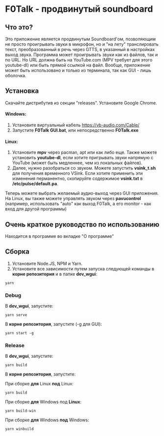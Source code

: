 # F0Talk - продвинутый soundboard
## Что это?
Это приложение является продвинутым Soundboard\'ом, позволяющим не просто проигрывать звуки в микрофон, но и "на лету" транслировать текст, преобразованный в речь через GTTS, в указанный в настройках выход звука. Программа может проигрывать звуки как из файлов, так и по URL. Но URL должна быть на YouTube.com (MPV требует для этого youtube-dl) или быть прямой ссылкой на файл. Вообще, приложение может быть использовано и только из терминала, так как GUI - лишь оболочка.

## Установка
Скачайте дистрибутив из секции "releases". Установите Google Chrome.

#### Windows:
1. Установите виртуальный кабель https://vb-audio.com/Cable/ 
2. Запустите **F0Talk GUI.bat**, или непосредственно **F0Talk.exe**

#### Linux: 
1. Установите **mpv** через pacman, apt или как либо еще. Также можете установить **youtube-dl**, если хотите пригрывать звуки напрямую с YouTube (может быть медленнее, чем из локальных файлов).
2. Далее, нужно разобраться со звуком. Можете запустить **vsink_t.sh** для получения временного VSink. Если хотите применить эти изменения перманентно, скопируйте содержимое **vsink.txt** в **/etc/pulse/default.pa**.

Теперь можете выбрать желаемый аудио-выход через GUI приложения. На Linux, вы также можете управлять звуком через **pavucontrol** (например, использовать "auto" как выход F0Talk, а его monitor - как вход для другой программы)

## Очень краткое руководство по использованию
Находится в программе во вкладке "О программе"

## Сборка
1. Установите Node.JS, NPM и Yarn.
2. Установите все зависимости путем запуска следующей команды в **корне репозитория** и в папке **dev_wgui**:
```
yarn
```

### Debug
В **dev_wgui**, запустите:
```
yarn serve
```
В **корне репозитория**, запустите (-g для GUI):
```
yarn start -g
```

### Release
В **dev_wgui**, запустите:
```
yarn build
```
В **корне репозитория**, запустите:

При сборке **для** Linux **под** Linux:
```
yarn build
```
При сборке **для** Windows под **Linux**:
```
yarn build-win
```
При сборке **для** Windows **под** Windows:
```
yarn winbuild
```